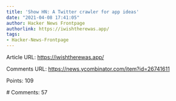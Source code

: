 ```yaml
---
title: 'Show HN: A Twitter crawler for app ideas'
date: "2021-04-08 17:41:05"
author: Hacker News Frontpage
authorlink: https://iwishtherewas.app/
tags:
- Hacker-News-Frontpage
---
```


<p>Article URL: <a href="https://iwishtherewas.app/">https://iwishtherewas.app/</a></p>
<p>Comments URL: <a href="https://news.ycombinator.com/item?id=26741611">https://news.ycombinator.com/item?id=26741611</a></p>
<p>Points: 109</p>
<p># Comments: 57</p>
